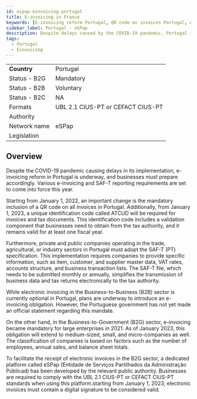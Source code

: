 ```yaml
---
id: espap-einvoicing-portugal
title: E-invoicing in France 
keywords: [E-invoicing reform Portugal, QR code on invoices Portugal, ATCUD requirement in Portugal, SAF-T reporting Portugal, B2B e-invoicing Portugal, E-invoicing obligation Portugal, B2G e-invoicing Portugal, eSPap platform for B2G e-invoicing, UBL 2.1 CIUS-PT standard, Digital signature requirement for electronic invoices Portugal]
sidebar_label: Portugal - eSPap
description: Despite delays caused by the COVID-19 pandemic, Portugal is implementing crucial e-invoicing reforms. Companies must prepare for the changing landscape, including requirements such as the QR code on invoices since January 1, 2022, and the mandatory inclusion of the ATCUD unique ID from January 1, 2023. Discover the SAF-T reporting specification for trade, agricultural, and industrial sectors, simplifying the electronic transmission of business data and tax returns. While B2B e-invoicing remains optional, stay informed about potential future obligations. Explore the classification of companies based on size and understand the dedicated eSPap platform for B2G e-invoicing, adhering to UBL 2.1 CIUS-PT or CEFACT CIUS-PT standards. Finally, learn about the transition from PDF invoices to digitally signed electronic invoices, effective from January 1, 2023, to ensure compliance with tax purposes in Portugal.
tags:
  - Portugal
  - Einvoicing
---
```


<table  >
    <tr>
      <td align="left"><b>Country</b></td>
        <td align="left">Portugal</td>
    </tr>
    <tr>
        <td align="Left">Status - B2G</td>
        <td align="left">Mandatory</td>
    </tr>
  <tr>
        <td align="Left">Status - B2B</td>
        <td align="left">Voluntary</td>
    </tr>
  <tr>
        <td align="Left">Status - B2C</td>
        <td align="left">NA</td>
    </tr>
  <tr>
        <td align="left">Formats</td>
        <td align="left">UBL 2.1 CIUS-PT or CEFACT CIUS-PT</td>
    </tr>
  <tr>
        <td align="left">Authority</td>
        <td align="left"></td>
    </tr>
  <tr>
        <td align="left">Network name</td>
        <td align="left">eSPap</td>
 </tr>
  <tr>
        <td align="left">Legislation</td>
        <td align="left"></td>
 </tr>
</table>

## Overview

Despite the COVID-19 pandemic causing delays in its implementation, e-invoicing reform in Portugal is underway, and businesses must prepare accordingly. Various e-invoicing and SAF-T reporting requirements are set to come into force this year.

Starting from January 1, 2022, an important change is the mandatory inclusion of a QR code on all invoices in Portugal. Additionally, from January 1, 2023, a unique identification code called ATCUD will be required for invoices and tax documents. This identification code includes a validation component that businesses need to obtain from the tax authority, and it remains valid for at least one fiscal year.

Furthermore, private and public companies operating in the trade, agricultural, or industry sectors in Portugal must adopt the SAF-T (PT) specification. This implementation requires companies to provide specific information, such as item, customer, and supplier master data, VAT rates, accounts structure, and business transaction lists. The SAF-T file, which needs to be submitted monthly or annually, simplifies the transmission of business data and tax returns electronically to the tax authority.

While electronic invoicing in the Business-to-Business (B2B) sector is currently optional in Portugal, plans are underway to introduce an e-invoicing obligation. However, the Portuguese government has not yet made an official statement regarding this mandate.

On the other hand, in the Business-to-Government (B2G) sector, e-invoicing became mandatory for large enterprises in 2021. As of January 2023, this obligation will extend to medium-sized, small, and micro-companies as well. The classification of companies is based on factors such as the number of employees, annual sales, and balance sheet totals.

To facilitate the receipt of electronic invoices in the B2G sector, a dedicated platform called eSPap (Entidade de Serviços Partilhados da Administração Públicad) has been developed by the relevant public authority. Businesses are required to comply with the UBL 2.1 CIUS-PT or CEFACT CIUS-PT standards when using this platform.starting from January 1, 2023, electronic invoices must contain a digital signature to be considered valid.

